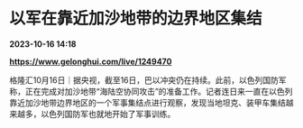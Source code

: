 # 以军在靠近加沙地带的边界地区集结

**2023-10-16 14:18**

**https://www.gelonghui.com/live/1249470**

格隆汇10月16日｜据央视，截至16日，巴以冲突仍在持续。此前，以色列国防军称，正在完成对加沙地带“海陆空协同攻击”的准备工作。记者连日来一直在以色列靠近加沙地带边界地区的一个军事集结点进行观察，发现当地坦克、装甲车集结越来越多，以色列国防军也就地开始了军事训练。